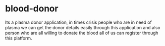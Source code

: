 # blood-donor
Its a plasma donor application, in times crisis people who are in need of plasma we can get the donor details easily through this application and also person who are all willing to donate the blood all of us can register through this platform.
